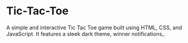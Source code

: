 # Tic-Tac-Toe
A simple and interactive Tic Tac Toe game built using HTML, CSS, and JavaScript. It features a sleek dark theme, winner notifications,.
